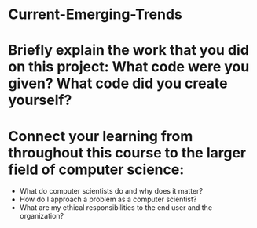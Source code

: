 # Current-Emerging-Trends

# Briefly explain the work that you did on this project: What code were you given? What code did you create yourself?

# Connect your learning from throughout this course to the larger field of computer science:
- What do computer scientists do and why does it matter?
- How do I approach a problem as a computer scientist?
- What are my ethical responsibilities to the end user and the organization?
